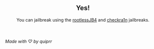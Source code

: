 <center>
<h2>Yes!</h2>
You can jailbreak using the <a href="https://github.com/brandonplank/rootlessJB4">rootlessJB4</a> and <a href="https://checkra.in/">checkra1n</a> jailbreaks.
</center>
<br>
<br>

###### Made with ♡ by quiprr